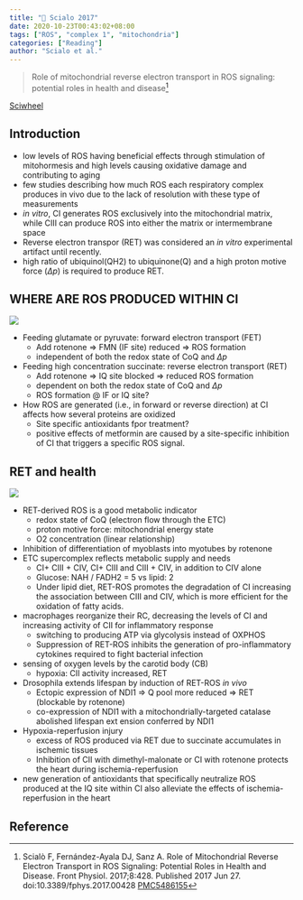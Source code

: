 ```yaml
---
title: "📒 Scialo 2017"
date: 2020-10-23T00:43:02+08:00
tags: ["ROS", "complex 1", "mitochondria"]
categories: ["Reading"]
author: "Scialo et al."
---
```


> Role of mitochondrial reverse electron transport in ROS signaling: potential roles in health and disease[^Scialo2017]

[Sciwheel](https://sciwheel.com/work/#/items/3932960)

<!--more-->

## Introduction
* low levels of ROS having beneficial effects through stimulation of mitohormesis and high levels causing oxidative damage and contributing to aging
* few studies describing how much ROS each respiratory complex produces in vivo due to the lack of resolution with these type of measurements
* *in vitro*, CI generates ROS exclusively into the mitochondrial matrix, while CIII can produce ROS into either the matrix or intermembrane space
* Reverse electron transpor (RET) was considered an *in vitro* experimental artifact until recently.
* high ratio of ubiquinol(QH2) to ubiquinone(Q) and a high proton motive force ($\Delta p$) is required to produce RET.

## WHERE ARE ROS PRODUCED WITHIN CI
![](https://www.frontiersin.org/files/Articles/273331/fphys-08-00428-HTML-r1/image_m/fphys-08-00428-g001.jpg)
* Feeding glutamate or pyruvate: forward electron transport (FET)
    * Add rotenone => FMN (IF site) reduced => ROS formation
    * independent of both the redox state of CoQ and $\Delta p$
* Feeding high concentration succinate: reverse electron transport (RET)
    * Add rotenone => IQ site blocked => reduced ROS formation
    * dependent on both the redox state of CoQ and $\Delta p$
    * ROS formation @ IF or IQ site?
* How ROS are generated (i.e., in forward or reverse direction) at CI affects how several proteins are oxidized
    * Site specific antioxidants fpor treatment?
    * positive effects of metformin are caused by a site-specific inhibition of CI that triggers a specific ROS signal.

## RET and health
![](https://www.frontiersin.org/files/Articles/273331/fphys-08-00428-HTML-r1/image_m/fphys-08-00428-g002.jpg)
* RET-derived ROS is a good metabolic indicator
    * redox state of CoQ (electron flow through the ETC)
    * proton motive force: mitochondrial energy state
    * O2 concentration (linear relationship)
* Inhibition of differentiation of myoblasts into myotubes by rotenone
* ETC supercomplex reflects metabolic supply and needs
    * CI+ CIII + CIV, CI+ CIII and CIII + CIV, in addition to CIV alone
    * Glucose: NAH / FADH2 = 5 vs lipid: 2
    * Under lipid diet, RET-ROS promotes the degradation of CI increasing the association between CIII and CIV, which is more efficient for the oxidation of fatty acids.
* macrophages reorganize their RC, decreasing the levels of CI and increasing activity of CII for inflammatory response
    * switching to producing ATP via glycolysis instead of OXPHOS
    * Suppression of RET-ROS inhibits the generation of pro-inflammatory cytokines required to fight bacterial infection
* sensing of oxygen levels by the carotid body (CB)
    * hypoxia: CII activity increased, RET
* Drosophila extends lifespan by induction of RET-ROS *in vivo*
    * Ectopic expression of NDI1 => Q pool more reduced => RET (blockable by rotenone)
    * co-expression of NDI1 with a mitochondrially-targeted catalase abolished lifespan ext ension conferred by NDI1
* Hypoxia-reperfusion injury
    * excess of ROS produced via RET due to succinate accumulates in ischemic tissues
    * Inhibition of CII with dimethyl-malonate or CI with rotenone protects the heart during ischemia-reperfusion
* new generation of antioxidants that specifically neutralize ROS produced at the IQ site within CI also alleviate the effects of ischemia-reperfusion in the heart

## Reference
[^Scialo2017]: Scialò F, Fernández-Ayala DJ, Sanz A. Role of Mitochondrial Reverse Electron Transport in ROS Signaling: Potential Roles in Health and Disease. Front Physiol. 2017;8:428. Published 2017 Jun 27. doi:10.3389/fphys.2017.00428 [PMC5486155](https://www.ncbi.nlm.nih.gov/pmc/articles/PMC5486155/)

